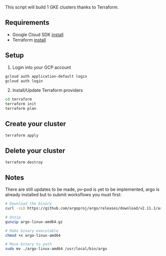 This script will build 1 GKE clusters thanks to Terraform. 

## Requirements

<ul>
<li> Google Cloud SDK <a href="https://cloud.google.com/sdk/docs/install"> install </a> </li>
<li> Terraform <a href="https://learn.hashicorp.com/tutorials/terraform/install-cli"> install </a> </li>
</ul>

## Setup
1) Login into your GCP account
```sh
gcloud auth application-default login
gcloud auth login
```
2) Install/Update Terraform providers 
```sh
cd terraform
terraform init
terraform plan
```
## Create your cluster
```sh
terraform apply
```
## Delete your cluster
```sh
terraform destroy
```
## Notes
There are still updates to be made, pv-pod is yet to be implemented, argo is already installed but to submit worksflows you must first:
```sh
# Download the binary
curl -sLO https://github.com/argoproj/argo/releases/download/v2.11.1/argo-linux-amd64.gz

# Unzip
gunzip argo-linux-amd64.gz

# Make binary executable
chmod +x argo-linux-amd64

# Move binary to path
sudo mv ./argo-linux-amd64 /usr/local/bin/argo
```
